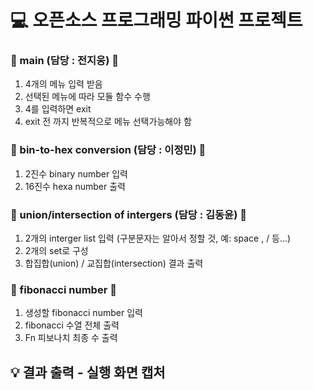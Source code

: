 # 💻  오픈소스 프로그래밍 파이썬 프로젝트

### 🌱 main (담당 : 전지웅) 🌱
1. 4개의 메뉴 입력 받음
2. 선택된 메뉴에 따라 모듈 함수 수행
3. 4를 입력하면 exit
4. exit 전 까지 반복적으로 메뉴 선택가능해야 함

### 🌱 bin-to-hex conversion (담당 : 이정민) 🌱
1. 2진수 binary number 입력
2. 16진수 hexa number 출력

### 🌱 union/intersection of intergers (담당 : 김동윤) 🌱
1. 2개의 interger list 입력 (구분문자는 알아서 정할 것, 예: space , / 등...)
2. 2개의 set로 구성
3. 합집합(union) / 교집합(intersection) 결과 출력

### 🌱 fibonacci number 🌱
1. 생성할 fibonacci number 입력
2. fibonacci 수열 전체 출력
3. Fn 피보나치 최종 수 출력

## 💡 결과 출력 - 실행 화면 캡처
